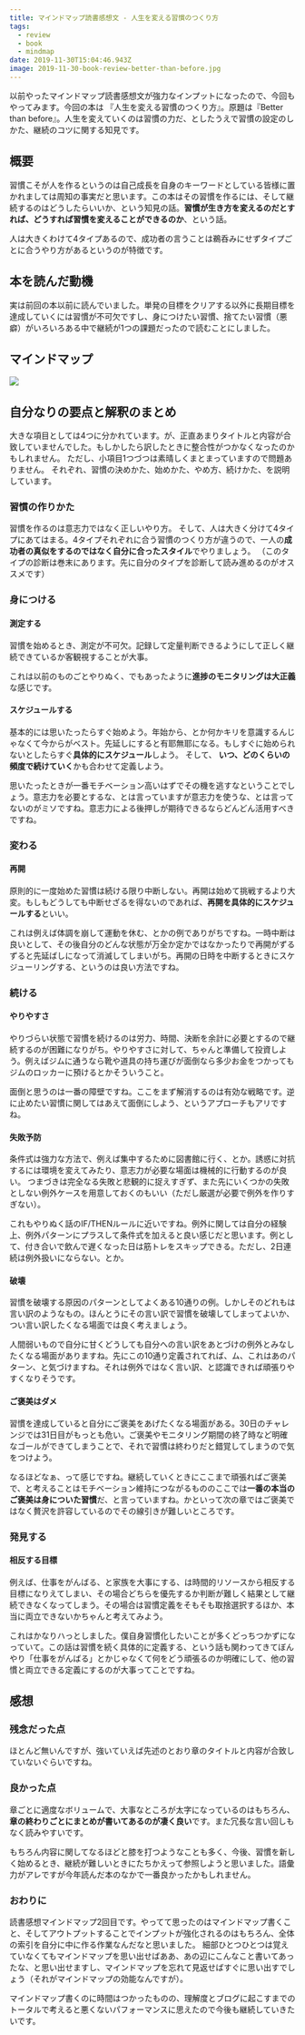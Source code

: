 ```yaml
---
title: マインドマップ読書感想文 - 人生を変える習慣のつくり方
tags:
  - review
  - book
  - mindmap
date: 2019-11-30T15:04:46.943Z
image: 2019-11-30-book-review-better-than-before.jpg
---
```

以前やったマインドマップ読書感想文が強力なインプットになったので、今回もやってみます。今回の本は
『人生を変える習慣のつくり方』。原題は『Better than before』。人生を変えていくのは習慣の力だ、としたうえで習慣の設定のしかた、継続のコツに関する知見です。

## 概要
習慣こそが人を作るというのは自己成長を自身のキーワードとしている皆様に置かれましては周知の事実だと思います。この本はその習慣を作るには、そして継続するのはどうしたらいいか、という知見の話。**習慣が生き方を変えるのだとすれば、どうすれば習慣を変えることができるのか**、という話。

<AdCard asin="4905073561" title="人生を変える習慣のつくり方" image-url="https://images-na.ssl-images-amazon.com/images/I/51TF-pLMxSL._SX347_BO1,204,203,200_.jpg" date="2019-11-30" searchWords="人生を変える習慣のつくり方" />

人は大きくわけて4タイプあるので、成功者の言うことは鵜呑みにせずタイプごとに合うやり方があるというのが特徴です。

## 本を読んだ動機
実は前回の本以前に読んでいました。単発の目標をクリアする以外に長期目標を達成していくには習慣が不可欠ですし、身につけたい習慣、捨てたい習慣（悪癖）がいろいろある中で継続が1つの課題だったので読むことにしました。

## マインドマップ
![](https://lh3.googleusercontent.com/dYl9SFh2eg0zeYtYKOgde4vcLAgF-WG9957CJ3irhyuMZPs7jKjhdyAlCqr60aVNYzDUkF8QfeO6Kzudl3qCZ9tE0ZPQqEI8OFExDikr5kJgFQDSCNkvi5kCmz2GuHbMB9TyiVBzLl_SotwJWBfxJxPtHx13oJKn0j7nF08bQ06leM7mbgXlc7eOFRC7G5Zdfwc2d2Y0Rslqj5PgaS0cssDAyBabzL0-YFEwSsLmrG3dLT3Qlc8TJLlgq42zOJGofnO9qv7dWP3vsekwKoXJnYQLiqmdyyUbme8Uy-T7mga9StxqAf7LfLMWn4_bqOEQOIekO_OlGGMVCepvrNBtQ5bGJy39LA9kJd54HwqHGJmFxRyMXWrl13a5AKcsDkNs82WTJ41uQ4uYv1NntpF0J_ScoJ3yfDxmhMkmw_OoPN1MAs_p5EcLqEJJzBz68LiPVCbhgIgGXWz4oQVzOT8ZlFdkfoK4AeUUSn-hZ4kKJwJjfabnLr4YCnDqGWMaMkx1JUNXWchzq38YMK4nS4i49wjkcMxJNontArgpmhH2Vn4FQqCAEw9wSt_sKblLTJclOBfgEbNJEsxIhNBRbI7msJmDGlFy54Np_Gxi58KTfKRc2HkgM0T1rbKa5m5vGFXGzPV8tgYLncIA8YZOSkn8z0Qfdyozq8xaT-ozCHX1f8wwm-m58evnFAMgaKNTrqZE4siCi4mMCKI-7IzRF_1Mo2T_eLMQGIS62N11TC5UHIFBI1w=w1754-h1214-no)

## 自分なりの要点と解釈のまとめ
大きな項目としては4つに分かれています。が、正直あまりタイトルと内容が合致していませんでした。もしかしたら訳したときに整合性がつかなくなったのかもしれません。
ただし、小項目1つづつは素晴しくまとまっていますので問題ありません。
それぞれ、習慣の決めかた、始めかた、やめ方、続けかた、を説明しています。

### 習慣の作りかた
習慣を作るのは意志力ではなく正しいやり方。
そして、人は大きく分けて4タイプにあてはまる。4タイプそれぞれに合う習慣のつくり方が違うので、一人の**成功者の真似をするのではなく自分に合ったスタイル**でやりましょう。
（このタイプの診断は巻末にあります。先に自分のタイプを診断して読み進めるのがオススメです）

### 身につける
#### 測定する
習慣を始めるとき、測定が不可欠。記録して定量判断できるようにして正しく継続できているか客観視することが大事。

これは以前のものごとやりぬく、でもあったように**進捗のモニタリングは大正義**な感じです。

#### スケジュールする
基本的には思いたったらすぐ始めよう。年始から、とか何かキリを意識するんじゃなくて今からがベスト。先延しにすると有耶無耶になる。もしすぐに始められないとしたらすぐ**具体的にスケジュール**しよう。
そして、 **いつ、どのくらいの頻度で続けていく**かも合わせて定義しよう。

思いたったときが一番モチベーション高いはずでその機を逃すなということでしょう。意志力を必要とするな、とは言っていますが意志力を使うな、とは言ってないのがミソですね。意志力による後押しが期待できるならどんどん活用すべきですね。

### 変わる
#### 再開
原則的に一度始めた習慣は続ける限り中断しない。再開は始めて挑戦するより大変。もしもどうしても中断せざるを得ないのであれば、**再開を具体的にスケジュールする**といい。

これは例えば体調を崩して運動を休む、とかの例でありがちですね。一時中断は良いとして、その後自分のどんな状態が万全か定かではなかったりで再開がずるずると先延ばしになって消滅してしまいがち。再開の日時を中断するときにスケジューリングする、というのは良い方法ですね。

### 続ける
#### やりやすさ
やりづらい状態で習慣を続けるのは労力、時間、決断を余計に必要とするので継続するのが困難になりがち。やりやすさに対して、ちゃんと準備して投資しよう。例えばジムに通うなら靴や道具の持ち運びが面倒なら多少お金をつかってもジムのロッカーに預けるとかそういうこと。

面倒と思うのは一番の障壁ですね。ここをまず解消するのは有効な戦略です。逆に止めたい習慣に関してはあえて面倒にしよう、というアプローチもアリですね。

#### 失敗予防
条件式は強力な方法で、例えば集中するために図書館に行く、とか。誘惑に対抗するには環境を変えてみたり、意志力が必要な場面は機械的に行動するのが良い。
つまづきは完全なる失敗と悲観的に捉えすぎず、また先にいくつかの失敗としない例外ケースを用意しておくのもいい（ただし厳選が必要で例外を作りすぎない）。

これもやりぬく話のIF/THENルールに近いですね。例外に関しては自分の経験上、例外パターンにプラスして条件式を加えると良い感じだと思います。例として、付き合いで飲んで遅くなった日は筋トレをスキップできる。ただし、2日連続は例外扱いにならない。とか。

#### 破壊
習慣を破壊する原因のパターンとしてよくある10通りの例。しかしそのどれもは言い訳のようなもの。ほんとうにその言い訳で習慣を破壊してしまってよいか、つい言い訳したくなる場面では良く考えましょう。

人間弱いもので自分に甘くどうしても自分への言い訳をあとづけの例外とみなしたくなる場面がありますね。先にこの10通り定義されてれば、ム、これはあのパターン、と気づけますね。それは例外ではなく言い訳、と認識できれば頑張りやすくなりそうです。

#### ご褒美はダメ
習慣を達成していると自分にご褒美をあげたくなる場面がある。30日のチャレンジでは31日目がもっとも危い。ご褒美やモニタリング期間の終了時など明確なゴールができてしまうことで、それで習慣は終わりだと錯覚してしまうので気をつけよう。

なるほどなぁ、って感じですね。継続していくときにここまで頑張ればご褒美で、と考えることはモチベーション維持につながるもののここでは**一番の本当のご褒美は身についた習慣**だ、と言っていますね。かといって次の章ではご褒美ではなく贅沢を許容しているのでその線引きが難しいところです。

### 発見する
#### 相反する目標
例えば、仕事をがんばる、と家族を大事にする、は時間的リソースから相反する目標になりえてしまい、その場合どちらを優先するか判断が難しく結果として継続できなくなってしまう。その場合は習慣定義をそもそも取捨選択するほか、本当に両立できないかちゃんと考えてみよう。

これはかなりハっとしました。僕自身習慣化したいことが多くどっちつかずになっていて。この話は習慣を続く具体的に定義する、という話も関わってきてぼんやり「仕事をがんばる」とかじゃなくて何をどう頑張るのか明確にして、他の習慣と両立できる定義にするのが大事ってことですね。

## 感想
### 残念だった点
ほとんど無いんですが、強いていえば先述のとおり章のタイトルと内容が合致していないぐらいですね。

### 良かった点
章ごとに適度なボリュームで、大事なところが太字になっているのはもちろん、**章の終わりごとにまとめが書いてあるのが凄く良い**です。また冗長な言い回しもなく読みやすいです。

もちろん内容に関してなるほどと膝を打つようなことも多く、今後、習慣を新しく始めるとき、継続が難しいときにたちかえって参照しようと思いました。語彙力がアレですが今年読んだ本のなかで一番良かったかもしれません。

### おわりに
読書感想マインドマップ2回目です。やってて思ったのはマインドマップ書くこと、そしてアウトプットすることでインプットが強化されるのはもちろん、全体の索引を自分に中に作る作業なんだなと思いました。
細部ひとつひとつは覚えていなくてもマインドマップを思い出せばああ、あの辺にこんなこと書いてあったな、と思い出せますし、マインドマップを忘れて見返せばすぐに思い出すでしょう（それがマインドマップの効能なんですが）。

マインドマップ書くのに時間はつかったものの、理解度とブログに起こすまでのトータルで考えると悪くないパフォーマンスに思えたので今後も継続していきたいです。

<AdCard asin="4905073561" title="人生を変える習慣のつくり方" image-url="https://images-na.ssl-images-amazon.com/images/I/51TF-pLMxSL._SX347_BO1,204,203,200_.jpg" date="2019-11-30" searchWords="人生を変える習慣のつくり方" />
